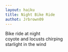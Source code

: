 ```yaml
---
layout: haiku
title: Night Bike Ride
authot: Jrbrown09
---
```


Bike ride at night <br>
coyote and locusts chirping <br>
starlight in the wind <br>